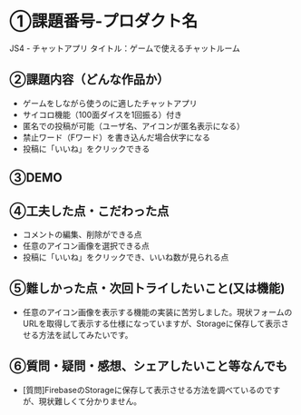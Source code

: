 # ①課題番号-プロダクト名
JS4 - チャットアプリ
タイトル：ゲームで使えるチャットルーム

## ②課題内容（どんな作品か）
- ゲームをしながら使うのに適したチャットアプリ
- サイコロ機能（100面ダイスを1回振る）付き
- 匿名での投稿が可能（ユーザ名、アイコンが匿名表示になる）
- 禁止ワード（Fワード）を書き込んだ場合伏字になる
- 投稿に「いいね」をクリックできる

## ③DEMO


## ④工夫した点・こだわった点
- コメントの編集、削除ができる点
- 任意のアイコン画像を選択できる点
- 投稿に「いいね」をクリックでき、いいね数が見られる点

## ⑤難しかった点・次回トライしたいこと(又は機能)
- 任意のアイコン画像を表示する機能の実装に苦労しました。現状フォームのURLを取得して表示する仕様になっていますが、Storageに保存して表示させる方法を試してみたいです。

## ⑥質問・疑問・感想、シェアしたいこと等なんでも
- [質問]FirebaseのStorageに保存して表示させる方法を調べているのですが、現状難しくて分かりません。
